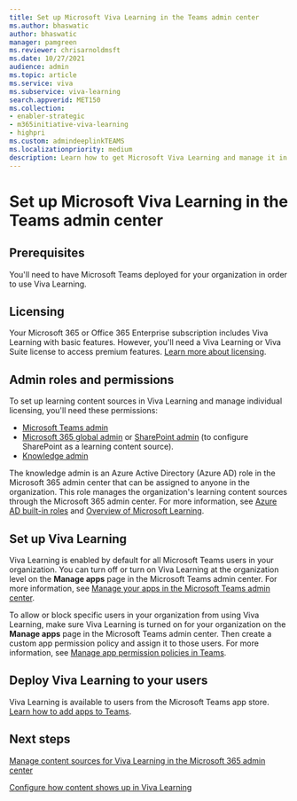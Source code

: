 ```yaml
---
title: Set up Microsoft Viva Learning in the Teams admin center
ms.author: bhaswatic
author: bhaswatic
manager: pamgreen
ms.reviewer: chrisarnoldmsft
ms.date: 10/27/2021
audience: admin
ms.topic: article
ms.service: viva
ms.subservice: viva-learning
search.appverid: MET150
ms.collection: 
- enabler-strategic
- m365initiative-viva-learning
- highpri
ms.custom: admindeeplinkTEAMS
ms.localizationpriority: medium
description: Learn how to get Microsoft Viva Learning and manage it in the Teams admin center.
---
```


# Set up Microsoft Viva Learning in the Teams admin center

## Prerequisites

You'll need to have Microsoft Teams deployed for your organization in order to use Viva Learning.

## Licensing

Your Microsoft 365 or Office 365 Enterprise subscription includes Viva Learning with basic features. However, you'll need a Viva Learning or Viva Suite license to access premium features. [Learn more about licensing](https://www.microsoft.com/microsoft-viva/learning?rtc=1).

## Admin roles and permissions

To set up learning content sources in Viva Learning and manage individual licensing, you'll need these permissions:

- [Microsoft Teams admin](/microsoftteams/using-admin-roles)
- [Microsoft 365 global admin](/microsoft-365/admin/add-users/about-admin-roles) or [SharePoint admin](/sharepoint/sharepoint-admin-role) (to configure SharePoint as a learning content source).
- [Knowledge admin](/azure/active-directory/roles/permissions-reference#knowledge-administrator)

The knowledge admin is an Azure Active Directory (Azure AD) role in the Microsoft 365 admin center that can be assigned to anyone in the organization. This role manages the organization's learning content sources through the Microsoft 365 admin center. For more information, see [Azure AD built-in roles](/azure/active-directory/roles/permissions-reference#knowledge-administrator) and [Overview of Microsoft Learning](overview-viva-learning.md).

## Set up Viva Learning

Viva Learning is enabled by default for all Microsoft Teams users in your organization. You can turn off or turn on Viva Learning at the organization level on the **Manage apps** page in the Microsoft Teams admin center. For more information, see [Manage your apps in the Microsoft Teams admin center](/microsoftteams/manage-apps).

To allow or block specific users in your organization from using Viva Learning, make sure Viva Learning is turned on for your organization on the **Manage apps** page in the Microsoft Teams admin center. Then create a custom app permission policy and assign it to those users. For more information, see [Manage app permission policies in Teams](/microsoftteams/teams-app-permission-policies).

## Deploy Viva Learning to your users

Viva Learning is available to users from the Microsoft Teams app store. [Learn how to add apps to Teams](https://support.microsoft.com/office/add-an-app-to-microsoft-teams-b2217706-f7ed-4e64-8e96-c413afd02f77).

## Next steps

[Manage content sources for Viva Learning in the Microsoft 365 admin center](content-sources-365-admin-center.md)

[Configure how content shows up in Viva Learning](use-tabs.md)
